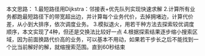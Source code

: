  本文思路：
 1.最短路径用Dijkstra：邻接表+优先队列实现快速求解
 2.计算所有业务都跑最短路径下的带宽超出边，并计算每个业务代价，去掉拥堵边，计算代价差，从小到大排序，依次调度业务。
 3.模拟退火，用若干种方法去探索较优调度顺序，本文实现了4种，但还是交换法比较好一点
 4.根据探索结果逐步缩小搜索区域，因为前面换路代价高的业务，可以基本不用动，如果若干步长之后不能找到一个比当前解好的解，就缩搜索范围。直到60秒结束